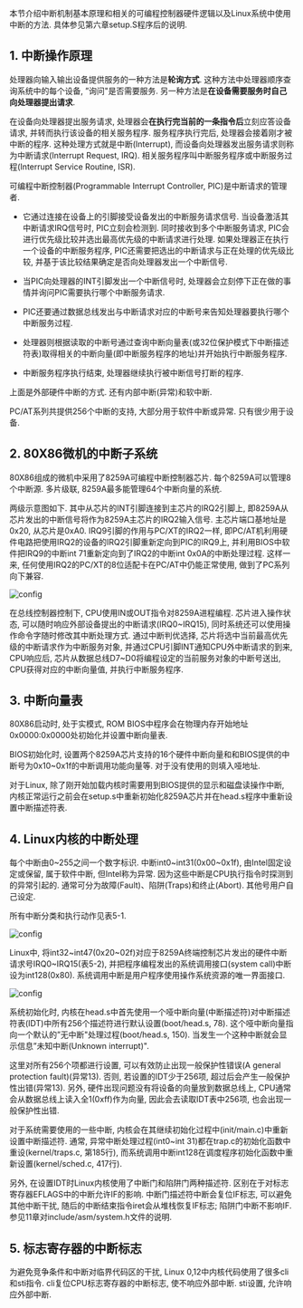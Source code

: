 本节介绍中断机制基本原理和相关的可编程控制器硬件逻辑以及Linux系统中使用中断的方法. 具体参见第六章setup.S程序后的说明. 

## 1. 中断操作原理

处理器向输入输出设备提供服务的一种方法是**轮询方式**. 这种方法中处理器顺序查询系统中的每个设备, ”询问"是否需要服务. 另一种方法是**在设备需要服务时自己向处理器提出请求**. 

在设备向处理器提出服务请求, 处理器会**在执行完当前的一条指令后**立刻应答设备请求, 并转而执行该设备的相关服务程序. 服务程序执行完后, 处理器会接着刚才被中断的程序. 这种处理方式就是中断(Interrupt), 而设备向处理器发出服务请求则称为中断请求(Interrupt Request, IRQ). 相关服务程序叫中断服务程序或中断服务过程(Interrupt Service Routine, ISR). 

可编程中断控制器(Programmable Interrupt Controller, PIC)是中断请求的管理者. 

- 它通过连接在设备上的引脚接受设备发出的中断服务请求信号. 当设备激活其中断请求IRQ信号时, PIC立刻会检测到. 同时接收到多个中断服务请求, PIC会进行优先级比较并选出最高优先级的中断请求进行处理. 如果处理器正在执行一个设备的中断服务程序, PIC还需要把选出的中断请求与正在处理的优先级比较, 并基于该比较结果确定是否向处理器发出一个中断信号. 

- 当PIC向处理器的INT引脚发出一个中断信号时, 处理器会立刻停下正在做的事情并询问PIC需要执行哪个中断服务请求. 

- PIC还要通过数据总线发出与中断请求对应的中断号来告知处理器要执行哪个中断服务过程. 

- 处理器则根据读取的中断号通过查询中断向量表(或32位保护模式下中断描述符表)取得相关的中断向量(即中断服务程序的地址)并开始执行中断服务程序. 

- 中断服务程序执行结束, 处理器继续执行被中断信号打断的程序. 

上面是外部硬件中断的方式. 还有内部中断(异常)和软中断. 

PC/AT系列共提供256个中断的支持, 大部分用于软件中断或异常. 只有很少用于设备. 

## 2. 80X86微机的中断子系统

80X86组成的微机中采用了8259A可编程中断控制器芯片. 每个8259A可以管理8个中断源. 多片级联, 8259A最多能管理64个中断向量的系统. 

两级示意图如下. 其中从芯片的INT引脚连接到主芯片的IRQ2引脚上, 即8259A从芯片发出的中断信号将作为8259A主芯片的IRQ2输入信号. 主芯片端口基地址是0x20, 从芯片是0xA0. IRQ9引脚的作用与PC/XT的IRQ2一样, 即PC/AT机利用硬件电路把使用IRQ2的设备的IRQ2引脚重新定向到PIC的IRQ9上, 并利用BIOS中软件把IRQ9的中断int 71重新定向到了IRQ2的中断int 0x0A的中断处理过程. 这样一来, 任何使用IRQ2的PC/XT的8位适配卡在PC/AT中仍能正常使用, 做到了PC系列向下兼容. 

![config](images/17.png)

在总线控制器控制下, CPU使用IN或OUT指令对8259A进程编程. 芯片进入操作状态, 可以随时响应外部设备提出的中断请求(IRQ0\~IRQ15), 同时系统还可以使用操作命令字随时修改其中断处理方式. 通过中断判优选择, 芯片将选中当前最高优先级的中断请求作为中断服务对象, 并通过CPU引脚INT通知CPU外中断请求的到来, CPU响应后, 芯片从数据总线D7\~D0将编程设定的当前服务对象的中断号送出, CPU获得对应的中断向量值, 并执行中断服务程序. 

## 3. 中断向量表

80X86启动时, 处于实模式, ROM BIOS中程序会在物理内存开始地址0x0000:0x0000处初始化并设置中断向量表. 

BIOS初始化时, 设置两个8259A芯片支持的16个硬件中断向量和和BIOS提供的中断号为0x10\~0x1f的中断调用功能向量等. 对于没有使用的则填入哑地址. 

对于Linux, 除了刚开始加载内核时需要用到BIOS提供的显示和磁盘读操作中断, 内核正常运行之前会在setup.s中重新初始化8259A芯片并在head.s程序中重新设置中断描述符表. 

## 4. Linux内核的中断处理

每个中断由0\~255之间一个数字标识. 中断int0\~int31(0x00\~0x1f), 由Intel固定设定或保留, 属于软件中断, 但Intel称为异常. 因为这些中断是CPU执行指令时探测到的异常引起的. 通常可分为故障(Fault)、陷阱(Traps)和终止(Abort). 其他号用户自己设定. 

所有中断分类和执行动作见表5-1. 

![config](images/18.png)

Linux中, 将int32\~int47(0x20\~02f)对应于8259A终端控制芯片发出的硬件中断请求号IRQ0\~IRQ15(表5-2), 并把程序编程发出的系统调用接口(system call)中断设为int128(0x80). 系统调用中断是用户程序使用操作系统资源的唯一界面接口. 

![config](images/19.png)

系统初始化时, 内核在head.s中首先使用一个哑中断向量(中断描述符)对中断描述符表(IDT)中所有256个描述符进行默认设置(boot/head.s, 78). 这个哑中断向量指向一个默认的”无中断"处理过程(boot/head.s, 150). 当发生一个这种中断就会显示信息”未知中断(Unknown interrupt)". 

这里对所有256个项都进行设置, 可以有效防止出现一般保护性错误(A general protection fault)(异常13). 否则, 若设置的IDT少于256项, 超过后会产生一般保护性出错(异常13). 另外, 硬件出现问题没有将设备的向量放到数据总线上, CPU通常会从数据总线上读入全1(0xff)作为向量, 因此会去读取IDT表中256项, 也会出现一般保护性出错. 

对于系统需要使用的一些中断, 内核会在其继续初始化过程中(init/main.c)中重新设置中断描述符. 通常, 异常中断处理过程(int0\~int 31)都在trap.c的初始化函数中重设(kernel/traps.c, 第185行), 而系统调用中断int128在调度程序初始化函数中重新设置(kernel/sched.c, 417行). 

另外, 在设置IDT时Linux内核使用了中断门和陷阱门两种描述符. 区别在于对标志寄存器EFLAGS中的中断允许IF的影响. 中断门描述符中断会复位IF标志, 可以避免其他中断干扰, 随后的中断结束指令iret会从堆栈恢复IF标志; 陷阱门中断不影响IF. 参见11章对include/asm/system.h文件的说明. 

## 5. 标志寄存器的中断标志

为避免竞争条件和中断对临界代码区的干扰, Linux 0,12中内核代码使用了很多cli和sti指令. cli复位CPU标志寄存器的中断标志, 使不响应外部中断. sti设置, 允许响应外部中断. 